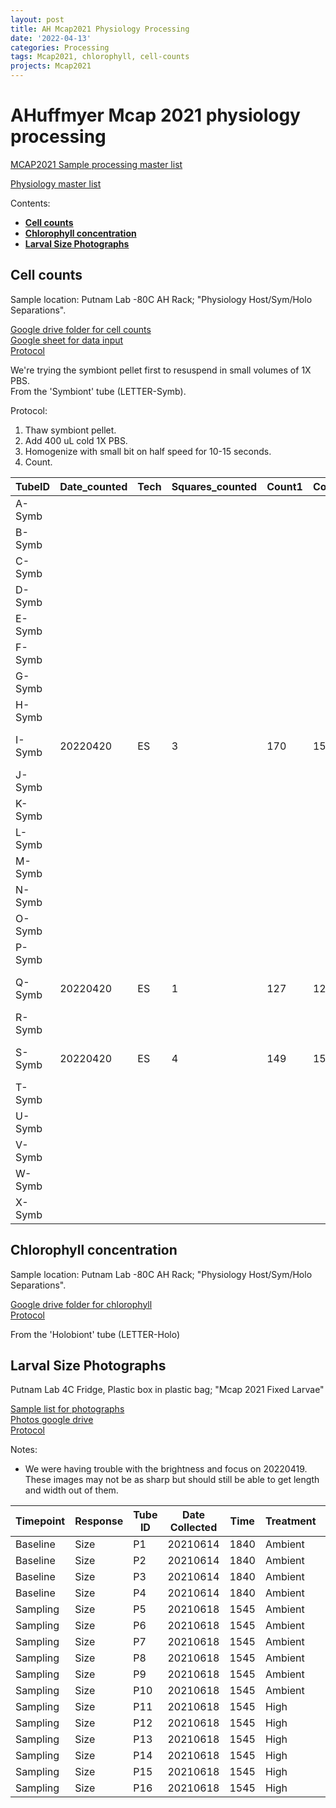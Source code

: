 ```yaml
---
layout: post
title: AH Mcap2021 Physiology Processing
date: '2022-04-13'
categories: Processing
tags: Mcap2021, chlorophyll, cell-counts
projects: Mcap2021
---
```


# AHuffmyer Mcap 2021 physiology processing

[MCAP2021 Sample processing master list](https://docs.google.com/spreadsheets/d/1a-n69Y-Ysg34e3-TbX-_JCHbqsHgeROSwT7UY9oK_v4/edit#gid=0)  

[Physiology master list](https://docs.google.com/spreadsheets/d/1kE8Yamrzdh5VDtieGuJGIl37WnuAOXeknBqTraglg3k/edit#gid=316770111)

Contents:   
- [**Cell counts**](#counts)   
- [**Chlorophyll concentration**](#Chl)   
- [**Larval Size Photographs**](#larval)

## <a name="counts"></a> **Cell counts**

Sample location: Putnam Lab -80C AH Rack; "Physiology Host/Sym/Holo Separations".

[Google drive folder for cell counts](https://drive.google.com/drive/folders/1rH30T0Brls_BURnpXY8Natf_0k1nR-lG)  
[Google sheet for data input](https://docs.google.com/spreadsheets/d/1h5QpksBTnxKlnsBhagR3Nc8P3PujoTa56k_VMTvfwU4/edit#gid=0)    
[Protocol](https://ahuffmyer.github.io/ASH_Putnam_Lab_Notebook/Symbiont-Cell-Counts-Protocol/)

We're trying the symbiont pellet first to resuspend in small volumes of 1X PBS.  
From the 'Symbiont' tube (LETTER-Symb).

Protocol:  
1. Thaw symbiont pellet.  
2. Add 400 uL cold 1X PBS.  
3. Homogenize with small bit on half speed for 10-15 seconds.  
4. Count.

| TubeID 	| Date_counted 	| Tech 	| Squares_counted 	| Count1 	| Count2 	| Count3 	| Count4 	| Count5 	| Count6 	| Notes         	| CV          	|
|--------	|--------------	|------	|-----------------	|--------	|--------	|--------	|--------	|--------	|--------	|---------------	|-------------	|
| A-Symb 	|              	|      	|                 	|        	|        	|        	|        	|        	|        	|               	| #DIV/0!     	|
| B-Symb 	|              	|      	|                 	|        	|        	|        	|        	|        	|        	|               	| #DIV/0!     	|
| C-Symb 	|              	|      	|                 	|        	|        	|        	|        	|        	|        	|               	| #DIV/0!     	|
| D-Symb 	|              	|      	|                 	|        	|        	|        	|        	|        	|        	|               	| #DIV/0!     	|
| E-Symb 	|              	|      	|                 	|        	|        	|        	|        	|        	|        	|               	| #DIV/0!     	|
| F-Symb 	|              	|      	|                 	|        	|        	|        	|        	|        	|        	|               	| #DIV/0!     	|
| G-Symb 	|              	|      	|                 	|        	|        	|        	|        	|        	|        	|               	| #DIV/0!     	|
| H-Symb 	|              	|      	|                 	|        	|        	|        	|        	|        	|        	|               	| #DIV/0!     	|
| I-Symb 	| 20220420     	| ES   	| 3               	| 170    	| 151    	| 156    	| 168    	| 157    	| 151    	| 400 uL 1X PBS 	| 5.213325821 	|
| J-Symb 	|              	|      	|                 	|        	|        	|        	|        	|        	|        	|               	| #DIV/0!     	|
| K-Symb 	|              	|      	|                 	|        	|        	|        	|        	|        	|        	|               	| #DIV/0!     	|
| L-Symb 	|              	|      	|                 	|        	|        	|        	|        	|        	|        	|               	| #DIV/0!     	|
| M-Symb 	|              	|      	|                 	|        	|        	|        	|        	|        	|        	|               	| #DIV/0!     	|
| N-Symb 	|              	|      	|                 	|        	|        	|        	|        	|        	|        	|               	| #DIV/0!     	|
| O-Symb 	|              	|      	|                 	|        	|        	|        	|        	|        	|        	|               	| #DIV/0!     	|
| P-Symb 	|              	|      	|                 	|        	|        	|        	|        	|        	|        	|               	| #DIV/0!     	|
| Q-Symb 	| 20220420     	| ES   	| 1               	| 127    	| 126    	| 143    	| 133    	| 110    	| 137    	| 400 uL 1X PBS 	| 8.811267292 	|
| R-Symb 	|              	|      	|                 	|        	|        	|        	|        	|        	|        	|               	| #DIV/0!     	|
| S-Symb 	| 20220420     	| ES   	| 4               	| 149    	| 159    	| 142    	| 167    	| 144    	| 171    	| 400 uL 1X PBS 	| 7.838935661 	|
| T-Symb 	|              	|      	|                 	|        	|        	|        	|        	|        	|        	|               	| #DIV/0!     	|
| U-Symb 	|              	|      	|                 	|        	|        	|        	|        	|        	|        	|               	| #DIV/0!     	|
| V-Symb 	|              	|      	|                 	|        	|        	|        	|        	|        	|        	|               	| #DIV/0!     	|
| W-Symb 	|              	|      	|                 	|        	|        	|        	|        	|        	|        	|               	| #DIV/0!     	|
| X-Symb 	|              	|      	|                 	|        	|        	|        	|        	|        	|        	|               	| #DIV/0!     	|


## <a name="Chl"></a> **Chlorophyll concentration**

Sample location: Putnam Lab -80C AH Rack; "Physiology Host/Sym/Holo Separations".

[Google drive folder for chlorophyll](https://drive.google.com/drive/folders/1BwWwTPhXvS-zXpMG0OxGNN4cnTx3TwYW)   
[Protocol](https://ahuffmyer.github.io/ASH_Putnam_Lab_Notebook/Chlorophyll-Content-Protocol/)

From the 'Holobiont' tube (LETTER-Holo)



## <a name="larval"></a> **Larval Size Photographs**

Putnam Lab 4C Fridge, Plastic box in plastic bag; "Mcap 2021 Fixed Larvae"

[Sample list for photographs](https://docs.google.com/spreadsheets/d/1jorAFWq0o-BKVvA2GuCjWuqDNZ8GWS4pwQjua1mSbjI/edit#gid=0)  
[Photos google drive](https://drive.google.com/drive/folders/1ygCd68_x85uJIw8fSU-rYvQt0P9vpfRb)   
[Protocol](https://ahuffmyer.github.io/ASH_Putnam_Lab_Notebook/Larval-Size-Photographs-Protocol/)

Notes:
- We were having trouble with the brightness and focus on 20220419. These images may not be as sharp but should still be able to get length and width out of them.  



| Timepoint 	| Response 	| Tube ID 	| Date Collected 	| Time 	| Treatment 	| Tank 	| Larval volume 	| Sample method 	| Storage 	| Notes 	| Photograph ID's 	| Date Processed 	| Initials 	| Photo Uploaded? 	|
|-----------	|----------	|---------	|----------------	|------	|-----------	|------	|---------------	|---------------	|---------	|-------	|-----------------	|----------------	|----------	|-----------------	|
| Baseline  	| Size     	| P1      	| 20210614       	| 1840 	| Ambient   	| Pool 	| 100uL         	| 4% PFA        	| 4C      	|       	| P1-#            	| 20220419       	| ES       	| Yes             	|
| Baseline  	| Size     	| P2      	| 20210614       	| 1840 	| Ambient   	| Pool 	| 100uL         	| 4% PFA        	| 4C      	|       	| P2-#            	| 20220419       	| ES       	| Yes             	|
| Baseline  	| Size     	| P3      	| 20210614       	| 1840 	| Ambient   	| Pool 	| 100uL         	| 4% PFA        	| 4C      	|       	| P3-#            	| 20220419       	| ES       	| Yes             	|
| Baseline  	| Size     	| P4      	| 20210614       	| 1840 	| Ambient   	| Pool 	| 100uL         	| 4% PFA        	| 4C      	|       	|                 	|                	|          	|                 	|
| Sampling  	| Size     	| P5      	| 20210618       	| 1545 	| Ambient   	| A1   	| 100uL         	| 4% PFA        	| 4C      	|       	|                 	|                	|          	|                 	|
| Sampling  	| Size     	| P6      	| 20210618       	| 1545 	| Ambient   	| A2   	| 100uL         	| 4% PFA        	| 4C      	|       	|                 	|                	|          	|                 	|
| Sampling  	| Size     	| P7      	| 20210618       	| 1545 	| Ambient   	| A3   	| 100uL         	| 4% PFA        	| 4C      	|       	|                 	|                	|          	|                 	|
| Sampling  	| Size     	| P8      	| 20210618       	| 1545 	| Ambient   	| A4   	| 100uL         	| 4% PFA        	| 4C      	|       	|                 	|                	|          	|                 	|
| Sampling  	| Size     	| P9      	| 20210618       	| 1545 	| Ambient   	| A5   	| 100uL         	| 4% PFA        	| 4C      	|       	|                 	|                	|          	|                 	|
| Sampling  	| Size     	| P10     	| 20210618       	| 1545 	| Ambient   	| A6   	| 100uL         	| 4% PFA        	| 4C      	|       	|                 	|                	|          	|                 	|
| Sampling  	| Size     	| P11     	| 20210618       	| 1545 	| High      	| H1   	| 100uL         	| 4% PFA        	| 4C      	|       	|                 	|                	|          	|                 	|
| Sampling  	| Size     	| P12     	| 20210618       	| 1545 	| High      	| H2   	| 100uL         	| 4% PFA        	| 4C      	|       	|                 	|                	|          	|                 	|
| Sampling  	| Size     	| P13     	| 20210618       	| 1545 	| High      	| H3   	| 100uL         	| 4% PFA        	| 4C      	|       	|                 	|                	|          	|                 	|
| Sampling  	| Size     	| P14     	| 20210618       	| 1545 	| High      	| H4   	| 100uL         	| 4% PFA        	| 4C      	|       	|                 	|                	|          	|                 	|
| Sampling  	| Size     	| P15     	| 20210618       	| 1545 	| High      	| H5   	| 100uL         	| 4% PFA        	| 4C      	|       	|                 	|                	|          	|                 	|
| Sampling  	| Size     	| P16     	| 20210618       	| 1545 	| High      	| H6   	| 100uL         	| 4% PFA        	| 4C      	|       	|                 	|                	|          	|                 	|
